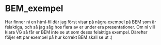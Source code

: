 # BEM_exempel
Här finner ni en html-fil där jag först visar på några exempel på BEM som är felaktiga, och så jag såg hos flera av er under era presentationer. Om ni vill klara VG så får er BEM inte se ut som dessa felaktiga exempel. Därefter följer ett par exempel på hur korrekt BEM skall se ut :)